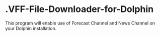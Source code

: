 # .VFF-File-Downloader-for-Dolphin
This program will enable use of Forecast Channel and News Channel on your Dolphin installation.

